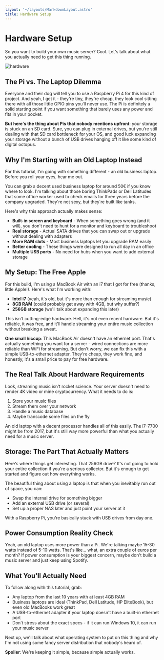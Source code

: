 ```yaml
---
layout: '~/layouts/MarkdownLayout.astro'
title: Hardware Setup
---
```


# Hardware Setup

So you want to build your own music server? Cool. Let's talk about what you actually need to get this thing running.

![hardware](/hardware.jpg)

## The Pi vs. The Laptop Dilemma

Everyone and their dog will tell you to use a Raspberry Pi 4 for this kind of project. And yeah, I get it - they're tiny, they're cheap, they look cool sitting there with all those little GPIO pins you'll never use. The Pi is definitely a solid starting point if you want something that barely uses any power and fits in your pocket.

**But here's the thing about Pis that nobody mentions upfront**: your storage is stuck on an SD card. Sure, you can plug in external drives, but you're still dealing with that SD card bottleneck for your OS, and good luck expanding your storage without a bunch of USB drives hanging off it like some kind of digital octopus.

## Why I'm Starting with an Old Laptop Instead

For this tutorial, I'm going with something different - an old business laptop. Before you roll your eyes, hear me out.

You can grab a decent used business laptop for around 50€ if you know where to look. I'm talking about those boring ThinkPads or Dell Latitudes that some office worker used to check emails for three years before the company upgraded. They're not sexy, but they're built like tanks.

Here's why this approach actually makes sense:

- **Built-in screen and keyboard** - When something goes wrong (and it will), you don't need to hunt for a monitor and keyboard to troubleshoot
- **Real storage** - Actual SATA drives that you can swap out or upgrade without dealing with adapters
- **More RAM slots** - Most business laptops let you upgrade RAM easily
- **Better cooling** - These things were designed to run all day in an office
- **Multiple USB ports** - No need for hubs when you want to add external storage

## My Setup: The Free Apple

For this build, I'm using a MacBook Air with an i7 that I got for free (thanks, little Apple!). Here's what I'm working with:
- **Intel i7** (yeah, it's old, but it's more than enough for streaming music)
- **8GB RAM** (could probably get away with 4GB, but why suffer?)
- **256GB storage** (we'll talk about expanding this later)

This isn't cutting-edge hardware. Hell, it's not even recent hardware. But it's reliable, it was free, and it'll handle streaming your entire music collection without breaking a sweat.

**One small hiccup**: This MacBook Air doesn't have an ethernet port. That's actually something you want for a server - wired connections are more reliable than WiFi for streaming. But don't worry, we can fix this with a simple USB-to-ethernet adapter. They're cheap, they work fine, and honestly, it's a small price to pay for free hardware.

## The Real Talk About Hardware Requirements

Look, streaming music isn't rocket science. Your server doesn't need to render 4K video or mine cryptocurrency. What it needs to do is:

1. Store your music files
2. Stream them over your network
3. Handle a music database
4. Maybe transcode some files on the fly

An old laptop with a decent processor handles all of this easily. The i7-7700 might be from 2017, but it's still way more powerful than what you actually need for a music server.

## Storage: The Part That Actually Matters

Here's where things get interesting. That 256GB drive? It's not going to hold your entire collection if you're a serious collector. But it's enough to get started and figure out how everything works.

The beautiful thing about using a laptop is that when you inevitably run out of space, you can:
- Swap the internal drive for something bigger
- Add an external USB drive (or several)
- Set up a proper NAS later and just point your server at it

With a Raspberry Pi, you're basically stuck with USB drives from day one.

## Power Consumption Reality Check

Yeah, an old laptop uses more power than a Pi. We're talking maybe 15-30 watts instead of 5-10 watts. That's like... what, an extra couple of euros per month? If power consumption is your biggest concern, maybe don't build a music server and just keep using Spotify.

## What You'll Actually Need

To follow along with this tutorial, grab:
- Any laptop from the last 10 years with at least 4GB RAM
- Business laptops are ideal (ThinkPad, Dell Latitude, HP EliteBook), but even old MacBooks work great
- A USB-to-ethernet adapter if your laptop doesn't have a built-in ethernet port
- Don't stress about the exact specs - if it can run Windows 10, it can run your music server

Next up, we'll talk about what operating system to put on this thing and why I'm not using some fancy server distribution that nobody's heard of.

**Spoiler**: We're keeping it simple, because simple actually works.
